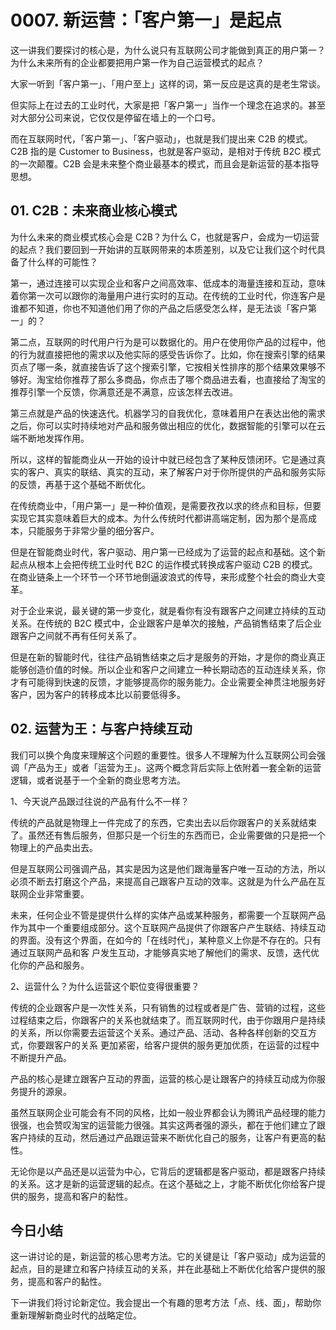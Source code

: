 # 0007. 新运营：「客户第一」是起点

这一讲我们要探讨的核心是，为什么说只有互联网公司才能做到真正的用户第一？为什么未来所有的企业都要把用户第一作为自己运营模式的起点？

大家一听到「客户第一」、「用户至上」这样的词，第一反应是这真的是老生常谈。

但实际上在过去的工业时代，大家是把「客户第一」当作一个理念在追求的。甚至对大部分公司来说，它仅仅是停留在墙上的一个口号。

而在互联网时代，「客户第一」、「客户驱动」，也就是我们提出来 C2B 的模式。C2B 指的是 Customer to Business，也就是客户驱动，是相对于传统 B2C 模式的一次颠覆。C2B 会是未来整个商业最基本的模式，而且会是新运营的基本指导思想。

## 01. C2B：未来商业核心模式

为什么未来的商业模式核心会是 C2B？为什么 C，也就是客户，会成为一切运营的起点？我们要回到一开始讲的互联网带来的本质差别，以及它让我们这个时代具备了什么样的可能性？

第一，通过连接可以实现企业和客户之间高效率、低成本的海量连接和互动，意味着你第一次可以跟你的海量用户进行实时的互动。在传统的工业时代，你连客户是谁都不知道，你也不知道他们用了你的产品之后感受怎么样，是无法谈「客户第一」的？

第二点，互联网的时代用户行为是可以数据化的。用户在使用你产品的过程中，他的行为就直接把他的需求以及他实际的感受告诉你了。比如，你在搜索引擎的结果页点了哪一条，就直接告诉了这个搜索引擎，它按相关性排序的那个结果效果够不够好。淘宝给你推荐了那么多商品，你点击了哪个商品进去看，也直接给了淘宝的推荐引擎一个反馈，你满意还是不满意，应该怎样去改进。

第三点就是产品的快速迭代。机器学习的自我优化，意味着用户在表达出他的需求之后，你可以实时持续地对产品和服务做出相应的优化，数据智能的引擎可以在云端不断地发挥作用。

所以，这样的智能商业从一开始的设计中就已经包含了某种反馈闭环。它是通过真实的客户、真实的联结、真实的互动，来了解客户对于你所提供的产品和服务实际的反馈，再基于这个基础不断优化。

在传统商业中，「用户第一」是一种价值观，是需要孜孜以求的终点和目标，但要实现它其实意味着巨大的成本。为什么传统时代都讲高端定制，因为那个是高成本，只能服务于非常少量的细分客户。

但是在智能商业时代，客户驱动、用户第一已经成为了运营的起点和基础。这个新起点从根本上会把传统工业时代 B2C 的运作模式转换成客户驱动 C2B 的模式。在商业链条上一个环节一个环节地倒逼波浪式的传导，来形成整个社会的商业大变革。

对于企业来说，最关键的第一步变化，就是看你有没有跟客户之间建立持续的互动关系。在传统的 B2C 模式中，企业跟客户是单次的接触，产品销售结束了后企业跟客户之间就不再有任何关系了。

但是在新的智能时代，往往产品销售结束之后才是服务的开始，才是你的商业真正能够创造价值的时候。所以企业和客户之间建立一种长期动态的互动连续关系，你才有可能得到快速的反馈，才能够提高你的服务能力。企业需要全神贯注地服务好客户，因为客户的转移成本比以前要低得多。

## 02. 运营为王：与客户持续互动

我们可以换个角度来理解这个问题的重要性。很多人不理解为什么互联网公司会强调「产品为王」或者「运营为王」。这两个概念背后实际上依附着一套全新的运营逻辑，或者说基于一个全新的商业思考方法。

1、今天说产品跟过往说的产品有什么不一样？

传统的产品就是物理上一件完成了的东西，它卖出去以后你跟客户的关系就结束了。虽然还有售后服务，但那只是一个衍生的东西而已，企业需要做的只是把一个物理上的产品卖出去。

但是互联网公司强调产品，其实是因为这是他们跟海量客户唯一互动的方法，所以必须不断去打磨这个产品，来提高自己跟客户互动的效率。这就是为什么产品在互联网企业非常重要。

未来，任何企业不管是提供什么样的实体产品或某种服务，都需要一个互联网产品作为其中一个重要组成部分。这个互联网产品提供了你跟客户产生联结、持续互动的界面。没有这个界面，在如今的「在线时代」，某种意义上你是不存在的。只有通过互联网产品和客
户发生互动，才能够真实地了解他们的需求、反馈，迭代优化你的产品和服务。

2、运营什么？为什么运营这个职位变得很重要？

传统的企业跟客户是一次性关系，只有销售的过程或者是广告、营销的过程，这些过程结束之后，你跟客户的关系也就结束了。而互联网时代，由于你跟用户是持续的关系，所以你需要去运营这个关系。通过产品、活动、各种各样创新的交互方式，你要跟客户的关系
更加紧密，给客户提供的服务更加优质，在运营的过程中不断提升产品。

产品的核心是建立跟客户互动的界面，运营的核心是让跟客户的持续互动成为你服务提升的源泉。

虽然互联网企业可能会有不同的风格，比如一般业界都会认为腾讯产品经理的能力很强，也会赞叹淘宝的运营能力很强。其实这两者强的源头，都在于他们建立了跟客户持续的互动，然后通过产品跟运营来不断优化自己的服务，让客户有更高的黏性。

无论你是以产品还是以运营为中心，它背后的逻辑都是客户驱动，都是跟客户持续的关系。这才是新的运营逻辑的起点。在这个基础之上，才能不断优化你给客户提供的服务，提高和客户的黏性。

## 今日小结

这一讲讨论的是，新运营的核心思考方法。它的关键是让「客户驱动」成为运营的起点，目的是建立和客户持续互动的关系，并在此基础上不断优化给客户提供的服务，提高和客户的黏性。

下一讲我们将讨论新定位。我会提出一个有趣的思考方法「点、线、面」，帮助你重新理解新商业时代的战略定位。



